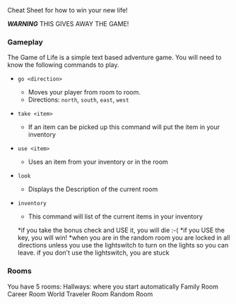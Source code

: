 Cheat Sheet for how to win your new life!

***WARNING*** THIS GIVES AWAY THE GAME!

### Gameplay

The Game of Life is a simple text based adventure game. You will need to know the following commands to play.

-	`go <direction>`
	- Moves your player from room to room.
	- Directions: `north`, `south`, `east`, `west`
- `take <item>`
	- If an item can be picked up this command will put the item in your inventory
- `use <item>`
	- Uses an item from your inventory or in the room
- `look`
	- Displays the Description of the current room
- `inventory`
	- This command will list of the current items in your inventory

	*if you take the bonus check and USE it, you will die :-(
	*if you USE the key, you will win!
	*when you are in the random room you are locked in all directions unless you use the lightswitch to turn on the lights so you can leave. if you don't use the lightswitch, you are stuck


### Rooms

You have 5 rooms:
Hallways: where you start automatically
Family Room
Career Room
World Traveler Room
Random Room


